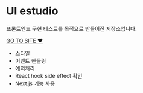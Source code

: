 # UI estudio
프론트엔드 구현 테스트를 목적으로 만들어진 저장소입니다.

[GO TO SITE :heart:](https://front-action-boilerplate.ohhako.vercel.app/)


- 스타일
- 이벤트 핸들링
- 예외처리
- React hook side effect 확인
- Next.js 기능 사용
